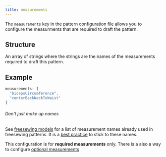```yaml
---
title: measurements
---
```


The `measurements` key in the pattern configuration file allows you to configure
the measurments that are required to draft the pattern.

## Structure

An array of strings where the strings are the names of the measurements
required to draft this pattern.

## Example

```js
measurements: [
  "bicepsCircumference",
  "centerBackNeckToWaist"
]
```

<Note>

###### Don't just make up names

See [freesewing models](https://freesewing.dev/reference/packages/models)
for a list of measurement names already used in freesewing patterns.
It is a [best practice](/guides/best-practices/reuse-measurements/) to stick to these names.

</Note>

<Related>

This configuration is for **required measurements** only.
There is a also a way to configure [optional
measurements](/reference/api/config/optionalmeasurements)

</Related>
